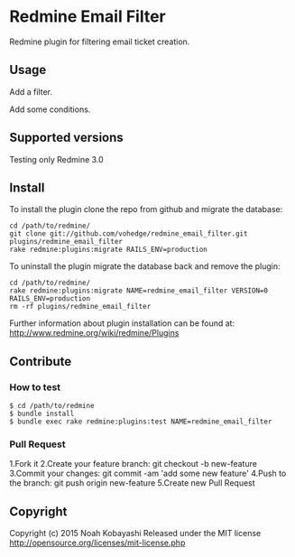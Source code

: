 # Redmine Email Filter

Redmine plugin for filtering email ticket creation.

## Usage

Add a filter.

<add a image>

Add some conditions.

<add a image>

## Supported versions

Testing only Redmine 3.0

## Install

To install the plugin clone the repo from github and migrate the database:

    cd /path/to/redmine/
    git clone git://github.com/vohedge/redmine_email_filter.git plugins/redmine_email_filter
    rake redmine:plugins:migrate RAILS_ENV=production

To uninstall the plugin migrate the database back and remove the plugin:

    cd /path/to/redmine/
    rake redmine:plugins:migrate NAME=redmine_email_filter VERSION=0 RAILS_ENV=production
    rm -rf plugins/redmine_email_filter

Further information about plugin installation can be found at: http://www.redmine.org/wiki/redmine/Plugins

## Contribute

### How to test

    $ cd /path/to/redmine
    $ bundle install
    $ bundle exec rake redmine:plugins:test NAME=redmine_email_filter

### Pull Request

1.Fork it
2.Create your feature branch: git checkout -b new-feature
3.Commit your changes: git commit -am 'add some new feature'
4.Push to the branch: git push origin new-feature
5.Create new Pull Request

## Copyright

Copyright (c) 2015 Noah Kobayashi Released under the MIT license
http://opensource.org/licenses/mit-license.php

